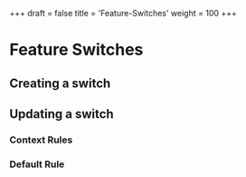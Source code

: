 +++
draft = false
title = 'Feature-Switches'
weight = 100
+++

# Feature Switches

## Creating a switch

## Updating a switch

### Context Rules

### Default Rule

